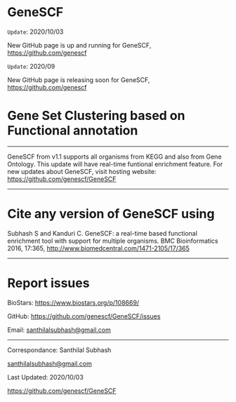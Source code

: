 # GeneSCF


``Update``: 2020/10/03

New GitHub page is up and running for GeneSCF, https://github.com/genescf

``Update``: 2020/09

New GitHub page is releasing soon for GeneSCF, https://github.com/genescf


# Gene Set Clustering based on Functional annotation 
----------------------------------------------------------------------------
GeneSCF from v1.1 supports all organisms from KEGG and also from Gene Ontology. This update will have real-time funtional enrichment feature.
For new updates about GeneSCF, visit hosting website: https://github.com/genescf/GeneSCF


--------------------------
# Cite any version of GeneSCF using

Subhash S and Kanduri C. GeneSCF: a real-time based functional enrichment tool with support for multiple organisms. 
BMC Bioinformatics 2016, 17:365, http://www.biomedcentral.com/1471-2105/17/365


--------------------------
# Report issues

BioStars: https://www.biostars.org/p/108669/

GitHub: https://github.com/genescf/GeneSCF/issues

Email: santhilalsubhash@gmail.com



--------------------------
Correspondance: Santhilal Subhash

santhilalsubhash@gmail.com

Last Updated: 2020/10/03

https://github.com/genescf/GeneSCF
